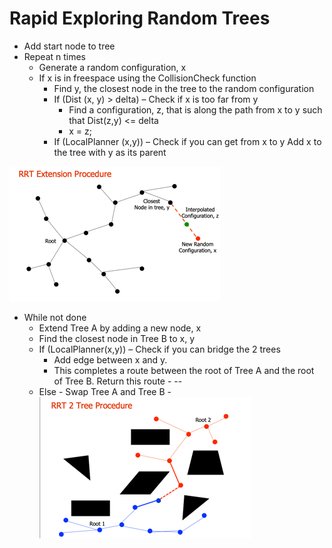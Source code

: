 # Rapid Exploring Random Trees

- Add start node to tree 
- Repeat n times
	- Generate a random configuration, x
	- If x is in freespace using the CollisionCheck function
		- Find y, the closest node in the tree to the random configuration 
		- If (Dist (x, y) > delta) – Check if x is too far from y 
			- Find a configuration, z, that is along the path from x to y such that Dist(z,y) <= delta 
			- x = z; 
		- If (LocalPlanner (x,y)) – Check if you can get from x to y Add x to the tree with y as its parent

![Alt text](./1546201707049.png)


- While not done
	- Extend Tree A by adding a new node, x 
	- Find the closest node in Tree B to x, y 
	- If (LocalPlanner(x,y)) – Check if you can bridge the 2 trees
		- Add edge between x and y. 
		- This completes a route between the root of Tree A and the root of Tree B. Return this route - --
	- Else 
			- Swap Tree A and Tree B
			- 
![Alt text](./1546201717793.png)
